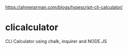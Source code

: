 https://ahmerarman.com/blogs/typescript-cli-calculator/
# clicalculator
CLI Calculator using chalk, inquirer and NODE.JS
